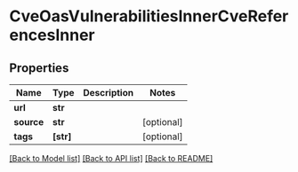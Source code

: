 # CveOasVulnerabilitiesInnerCveReferencesInner


## Properties
Name | Type | Description | Notes
------------ | ------------- | ------------- | -------------
**url** | **str** |  | 
**source** | **str** |  | [optional] 
**tags** | **[str]** |  | [optional] 

[[Back to Model list]](../README.md#documentation-for-models) [[Back to API list]](../README.md#documentation-for-api-endpoints) [[Back to README]](../README.md)


